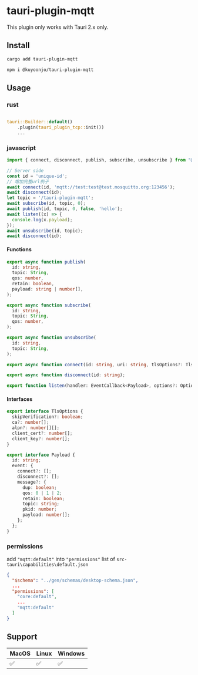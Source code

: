 # tauri-plugin-mqtt

This plugin only works with Tauri 2.x only.

## Install

```bash
cargo add tauri-plugin-mqtt
```
```bash
npm i @kuyoonjo/tauri-plugin-mqtt
```

## Usage

### rust
```rust

tauri::Builder::default()
    .plugin(tauri_plugin_tcp::init())
    ...
```

### javascript
```javascript
import { connect, disconnect, publish, subscribe, unsubscribe } from "@kuyoonjo/tauri-plugin-mqtt";

// Server side
const id = 'unique-id';
// 增加完整url例子
await connect(id, 'mqtt://test:test@test.mosquitto.org:123456');
await disconnect(id);
let topic = '/tauri-plugin-mqtt';
await subscribe(id, topic, 0);
await publish(id, topic, 0, false, 'hello');
await listen((x) => {
  console.log(x.payload);
});
await unsubscribe(id, topic);
await disconnect(id);
```
#### Functions
```typescript
export async function publish(
  id: string,
  topic: String,
  qos: number,
  retain: boolean,
  payload: string | number[],
);

export async function subscribe(
  id: string,
  topic: String,
  qos: number,
);

export async function unsubscribe(
  id: string,
  topic: String,
);

export async function connect(id: string, uri: string, tlsOptions?: TlsOptions);

export async function disconnect(id: string);

export function listen(handler: EventCallback<Payload>, options?: Options);
```

#### Interfaces

```typescript
export interface TlsOptions {
  skipVerification?: boolean;
  ca?: number[];
  alpn?: number[][];
  client_cert?: number[];
  client_key?: number[];
}

export interface Payload {
  id: string;
  event: {
    connect?: [];
    disconnect?: [];
    message?: {
      dup: boolean;
      qos: 0 | 1 | 2;
      retain: boolean;
      topic: string;
      pkid: number;
      payload: number[];
    };
  };
}
```

### permissions

add `"mqtt:default"` into `"permissions"` list of `src-tauri\capabilities\default.json`

```json
{
  "$schema": "../gen/schemas/desktop-schema.json",
  ...
  "permissions": [
    "core:default",
    ...
    "mqtt:default"
  ]
}
```

## Support

| MacOS | Linux | Windows |
| ----- | ----- | ------- |
| ✅    | ✅    | ✅      |
